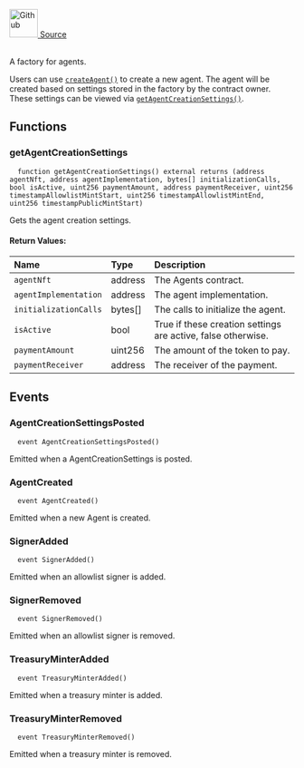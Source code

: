 <a href="https://github.com/AgentFi/agentfi-contracts/blob/main/contracts/interfaces/factory/IBlastooorGenesisFactory.sol"><img src="/img/github.svg" alt="Github" width="50px"/> Source</a><br/><br/>

A factory for agents.

Users can use [`createAgent()`](#createagent) to create a new agent. The agent will be created based on settings stored in the factory by the contract owner. These settings can be viewed via [`getAgentCreationSettings()`](#getagentcreationsettings).


## Functions
### getAgentCreationSettings
```solidity
  function getAgentCreationSettings() external returns (address agentNft, address agentImplementation, bytes[] initializationCalls, bool isActive, uint256 paymentAmount, address paymentReceiver, uint256 timestampAllowlistMintStart, uint256 timestampAllowlistMintEnd, uint256 timestampPublicMintStart)
```
Gets the agent creation settings.



#### Return Values:
| Name                           | Type          | Description                                                                  |
| :----------------------------- | :------------ | :--------------------------------------------------------------------------- |
| `agentNft` | address | The Agents contract. |
| `agentImplementation` | address | The agent implementation. |
| `initializationCalls` | bytes[] | The calls to initialize the agent. |
| `isActive` | bool | True if these creation settings are active, false otherwise. |
| `paymentAmount` | uint256 | The amount of the token to pay. |
| `paymentReceiver` | address | The receiver of the payment. |

## Events
### AgentCreationSettingsPosted
```solidity
  event AgentCreationSettingsPosted()
```
Emitted when a AgentCreationSettings is posted.


### AgentCreated
```solidity
  event AgentCreated()
```
Emitted when a new Agent is created.


### SignerAdded
```solidity
  event SignerAdded()
```
Emitted when an allowlist signer is added.


### SignerRemoved
```solidity
  event SignerRemoved()
```
Emitted when an allowlist signer is removed.


### TreasuryMinterAdded
```solidity
  event TreasuryMinterAdded()
```
Emitted when a treasury minter is added.


### TreasuryMinterRemoved
```solidity
  event TreasuryMinterRemoved()
```
Emitted when a treasury minter is removed.


